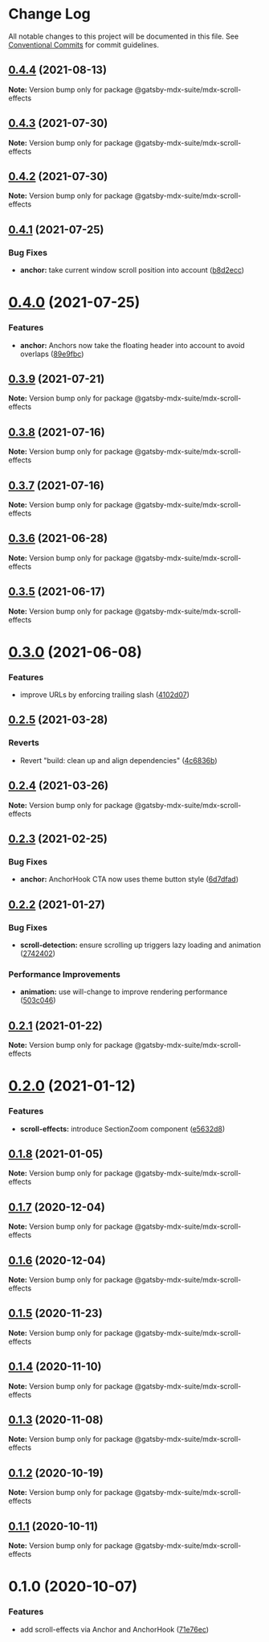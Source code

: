 # Change Log

All notable changes to this project will be documented in this file.
See [Conventional Commits](https://conventionalcommits.org) for commit guidelines.

## [0.4.4](https://github.com/axe312ger/gatsby-mdx-suite/compare/@gatsby-mdx-suite/mdx-scroll-effects@0.4.3...@gatsby-mdx-suite/mdx-scroll-effects@0.4.4) (2021-08-13)

**Note:** Version bump only for package @gatsby-mdx-suite/mdx-scroll-effects





## [0.4.3](https://github.com/axe312ger/gatsby-mdx-suite/compare/@gatsby-mdx-suite/mdx-scroll-effects@0.4.2...@gatsby-mdx-suite/mdx-scroll-effects@0.4.3) (2021-07-30)

**Note:** Version bump only for package @gatsby-mdx-suite/mdx-scroll-effects





## [0.4.2](https://github.com/axe312ger/gatsby-mdx-suite/compare/@gatsby-mdx-suite/mdx-scroll-effects@0.4.1...@gatsby-mdx-suite/mdx-scroll-effects@0.4.2) (2021-07-30)

**Note:** Version bump only for package @gatsby-mdx-suite/mdx-scroll-effects





## [0.4.1](https://github.com/axe312ger/gatsby-mdx-suite/compare/@gatsby-mdx-suite/mdx-scroll-effects@0.4.0...@gatsby-mdx-suite/mdx-scroll-effects@0.4.1) (2021-07-25)


### Bug Fixes

* **anchor:** take current window scroll position into account ([b8d2ecc](https://github.com/axe312ger/gatsby-mdx-suite/commit/b8d2ecc2ea270fe41aaf725a87487de8167b0b88))





# [0.4.0](https://github.com/axe312ger/gatsby-mdx-suite/compare/@gatsby-mdx-suite/mdx-scroll-effects@0.3.9...@gatsby-mdx-suite/mdx-scroll-effects@0.4.0) (2021-07-25)


### Features

* **anchor:** Anchors now take the floating header into account to avoid overlaps ([89e9fbc](https://github.com/axe312ger/gatsby-mdx-suite/commit/89e9fbcece502538dbef618abc43a268d6e3ba20))





## [0.3.9](https://github.com/axe312ger/gatsby-mdx-suite/compare/@gatsby-mdx-suite/mdx-scroll-effects@0.3.8...@gatsby-mdx-suite/mdx-scroll-effects@0.3.9) (2021-07-21)

**Note:** Version bump only for package @gatsby-mdx-suite/mdx-scroll-effects





## [0.3.8](https://github.com/axe312ger/gatsby-mdx-suite/compare/@gatsby-mdx-suite/mdx-scroll-effects@0.3.7...@gatsby-mdx-suite/mdx-scroll-effects@0.3.8) (2021-07-16)

**Note:** Version bump only for package @gatsby-mdx-suite/mdx-scroll-effects





## [0.3.7](https://github.com/axe312ger/gatsby-mdx-suite/compare/@gatsby-mdx-suite/mdx-scroll-effects@0.3.6...@gatsby-mdx-suite/mdx-scroll-effects@0.3.7) (2021-07-16)

**Note:** Version bump only for package @gatsby-mdx-suite/mdx-scroll-effects





## [0.3.6](https://github.com/axe312ger/gatsby-mdx-suite/compare/@gatsby-mdx-suite/mdx-scroll-effects@0.3.5...@gatsby-mdx-suite/mdx-scroll-effects@0.3.6) (2021-06-28)

**Note:** Version bump only for package @gatsby-mdx-suite/mdx-scroll-effects





## [0.3.5](https://github.com/axe312ger/gatsby-mdx-suite/compare/@gatsby-mdx-suite/mdx-scroll-effects@0.3.4...@gatsby-mdx-suite/mdx-scroll-effects@0.3.5) (2021-06-17)

**Note:** Version bump only for package @gatsby-mdx-suite/mdx-scroll-effects





# [0.3.0](https://github.com/axe312ger/gatsby-mdx-suite/compare/@gatsby-mdx-suite/mdx-scroll-effects@0.2.5...@gatsby-mdx-suite/mdx-scroll-effects@0.3.0) (2021-06-08)


### Features

* improve URLs by enforcing trailing slash ([4102d07](https://github.com/axe312ger/gatsby-mdx-suite/commit/4102d07fa225c2627948b9af5c62c05d63b87816))





## [0.2.5](https://github.com/axe312ger/gatsby-mdx-suite/compare/@gatsby-mdx-suite/mdx-scroll-effects@0.2.4...@gatsby-mdx-suite/mdx-scroll-effects@0.2.5) (2021-03-28)


### Reverts

* Revert "build: clean up and align dependencies" ([4c6836b](https://github.com/axe312ger/gatsby-mdx-suite/commit/4c6836b3b3acb1cde4498b5608e2c179676d91c0))





## [0.2.4](https://github.com/axe312ger/gatsby-mdx-suite/compare/@gatsby-mdx-suite/mdx-scroll-effects@0.2.3...@gatsby-mdx-suite/mdx-scroll-effects@0.2.4) (2021-03-26)

**Note:** Version bump only for package @gatsby-mdx-suite/mdx-scroll-effects





## [0.2.3](https://github.com/axe312ger/gatsby-mdx-suite/compare/@gatsby-mdx-suite/mdx-scroll-effects@0.2.2...@gatsby-mdx-suite/mdx-scroll-effects@0.2.3) (2021-02-25)


### Bug Fixes

* **anchor:** AnchorHook CTA now uses theme button style ([6d7dfad](https://github.com/axe312ger/gatsby-mdx-suite/commit/6d7dfadf15834f99682b8d1d6b673f4d1dbd55c9))





## [0.2.2](https://github.com/axe312ger/gatsby-mdx-suite/compare/@gatsby-mdx-suite/mdx-scroll-effects@0.2.1...@gatsby-mdx-suite/mdx-scroll-effects@0.2.2) (2021-01-27)


### Bug Fixes

* **scroll-detection:** ensure scrolling up triggers lazy loading and animation ([2742402](https://github.com/axe312ger/gatsby-mdx-suite/commit/27424028b96fd691b4dcd644a461797e3f272a97))


### Performance Improvements

* **animation:** use will-change to improve rendering performance ([503c046](https://github.com/axe312ger/gatsby-mdx-suite/commit/503c04634fb54b939c377e70eba29c0263b458e5))





## [0.2.1](https://github.com/axe312ger/gatsby-mdx-suite/compare/@gatsby-mdx-suite/mdx-scroll-effects@0.2.0...@gatsby-mdx-suite/mdx-scroll-effects@0.2.1) (2021-01-22)

**Note:** Version bump only for package @gatsby-mdx-suite/mdx-scroll-effects





# [0.2.0](https://github.com/axe312ger/gatsby-mdx-suite/compare/@gatsby-mdx-suite/mdx-scroll-effects@0.1.8...@gatsby-mdx-suite/mdx-scroll-effects@0.2.0) (2021-01-12)


### Features

* **scroll-effects:** introduce SectionZoom component ([e5632d8](https://github.com/axe312ger/gatsby-mdx-suite/commit/e5632d88142f2f4052a5063a9821a6ed9b2eddda))





## [0.1.8](https://github.com/axe312ger/gatsby-mdx-suite/compare/@gatsby-mdx-suite/mdx-scroll-effects@0.1.7...@gatsby-mdx-suite/mdx-scroll-effects@0.1.8) (2021-01-05)

**Note:** Version bump only for package @gatsby-mdx-suite/mdx-scroll-effects





## [0.1.7](https://github.com/axe312ger/gatsby-mdx-suite/compare/@gatsby-mdx-suite/mdx-scroll-effects@0.1.6...@gatsby-mdx-suite/mdx-scroll-effects@0.1.7) (2020-12-04)

**Note:** Version bump only for package @gatsby-mdx-suite/mdx-scroll-effects





## [0.1.6](https://github.com/axe312ger/gatsby-mdx-suite/compare/@gatsby-mdx-suite/mdx-scroll-effects@0.1.5...@gatsby-mdx-suite/mdx-scroll-effects@0.1.6) (2020-12-04)

**Note:** Version bump only for package @gatsby-mdx-suite/mdx-scroll-effects





## [0.1.5](https://github.com/axe312ger/gatsby-mdx-suite/compare/@gatsby-mdx-suite/mdx-scroll-effects@0.1.4...@gatsby-mdx-suite/mdx-scroll-effects@0.1.5) (2020-11-23)

**Note:** Version bump only for package @gatsby-mdx-suite/mdx-scroll-effects





## [0.1.4](https://github.com/axe312ger/gatsby-mdx-suite/compare/@gatsby-mdx-suite/mdx-scroll-effects@0.1.3...@gatsby-mdx-suite/mdx-scroll-effects@0.1.4) (2020-11-10)

**Note:** Version bump only for package @gatsby-mdx-suite/mdx-scroll-effects





## [0.1.3](https://github.com/axe312ger/gatsby-mdx-suite/compare/@gatsby-mdx-suite/mdx-scroll-effects@0.1.2...@gatsby-mdx-suite/mdx-scroll-effects@0.1.3) (2020-11-08)

**Note:** Version bump only for package @gatsby-mdx-suite/mdx-scroll-effects





## [0.1.2](https://github.com/axe312ger/gatsby-mdx-suite/compare/@gatsby-mdx-suite/mdx-scroll-effects@0.1.1...@gatsby-mdx-suite/mdx-scroll-effects@0.1.2) (2020-10-19)

**Note:** Version bump only for package @gatsby-mdx-suite/mdx-scroll-effects





## [0.1.1](https://github.com/axe312ger/gatsby-mdx-suite/compare/@gatsby-mdx-suite/mdx-scroll-effects@0.1.0...@gatsby-mdx-suite/mdx-scroll-effects@0.1.1) (2020-10-11)

**Note:** Version bump only for package @gatsby-mdx-suite/mdx-scroll-effects





# 0.1.0 (2020-10-07)


### Features

* add scroll-effects via Anchor and AnchorHook ([71e76ec](https://github.com/axe312ger/gatsby-mdx-suite/commit/71e76ec1f6e2da39e0b584523b332ca2a7479cd9))
